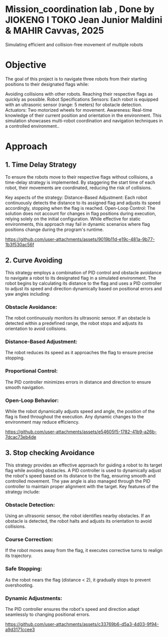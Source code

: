 # Mission_coordination lab , Done by JIOKENG I TOKO Jean Junior Maldini & MAHIR Cavvas, 2025
Simulating efficient and collision-free movement of multiple robots

# Objective
The goal of this project is to navigate three robots from their starting positions to their designated flags while:

Avoiding collisions with other robots.
Reaching their respective flags as quickly as possible.
Robot Specifications
Sensors: Each robot is equipped with an ultrasonic sensor (range: 5 meters) for obstacle detection.
Actuators: Two motorized wheels for movement.
Awareness: Real-time knowledge of their current position and orientation in the environment.
This simulation showcases multi-robot coordination and navigation techniques in a controlled environment..

# Approach
## 1. Time Delay Strategy

To ensure the robots move to their respective flags without collisions, a time-delay strategy is implemented. By staggering the start time of each robot, their movements are coordinated, reducing the risk of collisions.

Key aspects of the strategy:
Distance-Based Adjustment: Each robot continuously detects the distance to its assigned flag and adjusts its speed accordingly, stopping when the flag is reached.
Open-Loop Control: The solution does not account for changes in flag positions during execution, relying solely on the initial configuration.
While effective for static environments, this approach may fail in dynamic scenarios where flag positions change during the program's runtime.

https://github.com/user-attachments/assets/9019b11d-e19c-481a-9b77-1b3f530ac56f


## 2. Curve Avoiding

This strategy employs a combination of PID control and obstacle avoidance to navigate a robot to its designated flag in a simulated environment. The robot begins by calculating its distance to the flag and uses a PID controller to adjust its speed and direction dynamically based on positional errors and yaw angles including:

### Obstacle Avoidance:
The robot continuously monitors its ultrasonic sensor. If an obstacle is detected within a predefined range, the robot stops and adjusts its orientation to avoid collisions.
### Distance-Based Adjustment:
The robot reduces its speed as it approaches the flag to ensure precise stopping.
### Proportional Control:
The PID controller minimizes errors in distance and direction to ensure smooth navigation.
### Open-Loop Behavior:
While the robot dynamically adjusts speed and angle, the position of the flag is fixed throughout the execution. Any dynamic changes to the environment may reduce efficiency.

https://github.com/user-attachments/assets/e54605f5-1782-41b9-a26b-7dcac73eb4de

## 3. Stop checking Avoidance
This strategy provides an effective approach for guiding a robot to its target flag while avoiding obstacles. A PID controller is used to dynamically adjust the robot's speed based on its distance to the flag, ensuring smooth and controlled movement. The yaw angle is also managed through the PID controller to maintain proper alignment with the target.
Key features of the strategy include:

### Obstacle Detection:
Using an ultrasonic sensor, the robot identifies nearby obstacles. If an obstacle is detected, the robot halts and adjusts its orientation to avoid collisions.
### Course Correction:
If the robot moves away from the flag, it executes corrective turns to realign its trajectory.
### Safe Stopping:
As the robot nears the flag (distance < 2), it gradually stops to prevent overshooting.
### Dynamic Adjustments:
The PID controller ensures the robot's speed and direction adapt seamlessly to changing positional errors.

https://github.com/user-attachments/assets/c33769b6-d5a3-4d03-9f94-a9d3171ccee3

